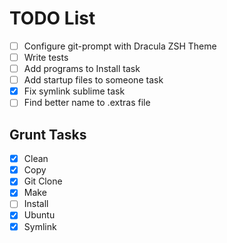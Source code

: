 # TODO List

- [ ] Configure git-prompt with Dracula ZSH Theme
- [ ] Write tests
- [ ] Add programs to Install task
- [ ] Add startup files to someone task
- [x] Fix symlink sublime task
- [ ] Find better name to .extras file

## Grunt Tasks
- [x] Clean
- [x] Copy
- [x] Git Clone
- [x] Make
- [ ] Install
- [x] Ubuntu
- [x] Symlink
